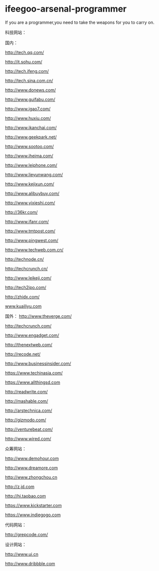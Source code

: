 # ifeegoo-arsenal-programmer
If you are a programmer,you need to take the weapons for you to carry on.


科技网站：

国内：

http://tech.qq.com/

http://it.sohu.com/

http://tech.ifeng.com/

http://tech.sina.com.cn/

http://www.donews.com/

http://www.guifabu.com/

http://www.igao7.com/

http://www.huxiu.com/

http://www.ikanchai.com/

http://www.geekpark.net/

http://www.sootoo.com/

http://www.iheima.com/

http://www.leiphone.com/

http://www.lieyunwang.com/

http://www.kejixun.com/

http://www.alibuybuy.com/

http://www.yixieshi.com/

http://36kr.com/

http://www.ifanr.com/

http://www.tmtpost.com/

http://www.pingwest.com/

http://www.techweb.com.cn/

http://technode.cn/

http://techcrunch.cn/

http://www.leikeji.com/

http://tech2ipo.com/

http://zhidx.com/

www.kuailiyu.com

国外：
http://www.theverge.com/

http://techcrunch.com/

http://www.engadget.com/

http://thenextweb.com/

http://recode.net/

http://www.businessinsider.com/

https://www.techinasia.com/

https://www.allthingsd.com

http://readwrite.com/

http://mashable.com/

http://arstechnica.com/

http://gizmodo.com/

http://venturebeat.com/

http://www.wired.com/

众筹网站：

http://www.demohour.com

http://www.dreamore.com

http://www.zhongchou.cn

http://z.jd.com

http://hi.taobao.com

https://www.kickstarter.com

https://www.indiegogo.com

代码网站：

http://grepcode.com/

设计网站：

http://www.ui.cn

http://www.dribbble.com
